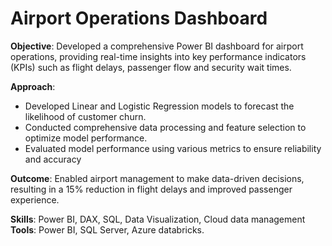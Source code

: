 # Airport Operations Dashboard
**Objective**: Developed a comprehensive Power BI dashboard for airport operations, providing real-time insights into key performance indicators (KPIs) such as flight delays, passenger flow and security wait times.

**Approach**:
- Developed Linear and Logistic Regression models to forecast the likelihood of customer churn.
- Conducted comprehensive data processing and feature selection to optimize model performance.
- Evaluated model performance using various metrics to ensure reliability and accuracy

**Outcome**:
Enabled airport management to make data-driven decisions, resulting in a 15% reduction in flight delays and improved passenger experience.

**Skills**: Power BI, DAX, SQL, Data Visualization, Cloud data management
**Tools**: Power BI, SQL Server, Azure databricks.

